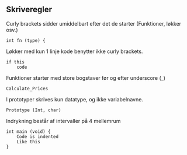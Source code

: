 ## Skriveregler

Curly brackets sidder umiddelbart efter det de starter (Funktioner, løkker osv.)

    int fn (type) {

Løkker med kun 1 linje kode benytter ikke curly brackets.

    if this
        code

Funktioner starter med store bogstaver før og efter underscore (\_)

    Calculate_Prices

I prototyper skrives kun datatype, og ikke variabelnavne.

    Prototype (Int, char)

Indrykning består af intervaller på 4 mellemrum

    int main (void) {
        Code is indented
        Like this
    }
